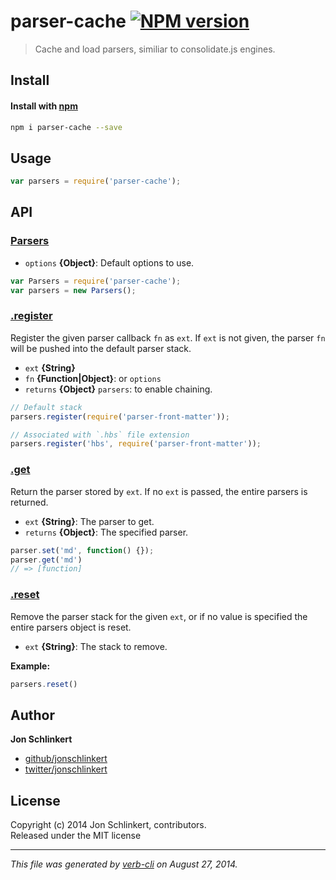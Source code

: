 # parser-cache [![NPM version](https://badge.fury.io/js/parser-cache.svg)](http://badge.fury.io/js/parser-cache)

> Cache and load parsers, similiar to consolidate.js engines.

## Install
#### Install with [npm](npmjs.org)

```bash
npm i parser-cache --save
```

## Usage

```js
var parsers = require('parser-cache');
```

## API
### [Parsers](index.js#L17)

* `options` **{Object}**: Default options to use.    

```js
var Parsers = require('parser-cache');
var parsers = new Parsers();
```

### [.register](index.js#L64)

Register the given parser callback `fn` as `ext`. If `ext` is not given, the parser `fn` will be pushed into the default parser stack.

* `ext` **{String}**    
* `fn` **{Function|Object}**: or `options`    
* `returns` **{Object}** `parsers`: to enable chaining.  

```js
// Default stack
parsers.register(require('parser-front-matter'));

// Associated with `.hbs` file extension
parsers.register('hbs', require('parser-front-matter'));
```

### [.get](index.js#L140)

Return the parser stored by `ext`. If no `ext` is passed, the entire parsers is returned.

* `ext` **{String}**: The parser to get.    
* `returns` **{Object}**: The specified parser.  

```js
parser.set('md', function() {});
parser.get('md')
// => [function]
```

### [.reset](index.js#L169)

Remove the parser stack for the given `ext`, or if no value is specified the entire parsers object is reset.

* `ext` **{String}**: The stack to remove.    

**Example:**

```js
parsers.reset()
```

## Author

**Jon Schlinkert**
 
+ [github/jonschlinkert](https://github.com/jonschlinkert)
+ [twitter/jonschlinkert](http://twitter.com/jonschlinkert) 

## License
Copyright (c) 2014 Jon Schlinkert, contributors.  
Released under the MIT license

***

_This file was generated by [verb-cli](https://github.com/assemble/verb-cli) on August 27, 2014._